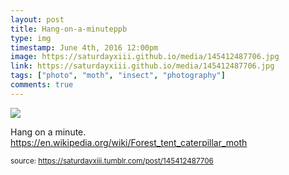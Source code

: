 ```yaml
---
layout: post
title: Hang-on-a-minuteppb
type: img
timestamp: June 4th, 2016 12:00pm
image: https://saturdayxiii.github.io/media/145412487706.jpg
link: https://saturdayxiii.github.io/media/145412487706.jpg
tags: ["photo", "moth", "insect", "photography"]
comments: true
---
```

<img src="https://saturdayxiii.github.io/media/145412487706.jpg"/>

Hang on a minute.
<br/>
<a href="https://en.wikipedia.org/wiki/Forest_tent_caterpillar_moth" target="_blank">https://en.wikipedia.org/wiki/Forest_tent_caterpillar_moth</a><br/>
 
  
<small>source: https://saturdayxiii.tumblr.com/post/145412487706</small>